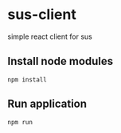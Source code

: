 # sus-client

simple react client for sus

## Install node modules

```
npm install
```

## Run application

```
npm run
```
